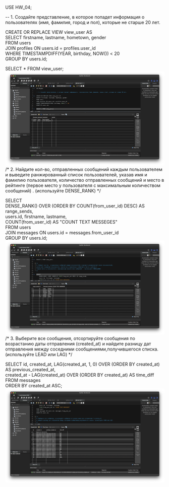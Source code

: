 USE HW_04;<br>

-- 1. Создайте представление, в которое попадет информация о  пользователях (имя, фамилия, город и пол), которые не старше 20 лет.<br>

CREATE OR REPLACE VIEW view_user AS <br>
SELECT firstname, lastname, hometown, gender<br>
FROM users<br>
JOIN profiles ON users.id = profiles.user_id<br>
WHERE TIMESTAMPDIFF(YEAR, birthday, NOW()) < 20<br>
GROUP BY users.id;<br>

SELECT * FROM view_user;<br>
![task_1](img/task_1.png)
/*
2. Найдите кол-во,  отправленных сообщений каждым пользователем и выведите ранжированный список пользователей,
указав имя и фамилию пользователя, количество отправленных сообщений и место в рейтинге 
(первое место у пользователя с максимальным количеством сообщений) . (используйте DENSE_RANK)
*/

SELECT<br>
	DENSE_RANK() OVER (ORDER BY COUNT(from_user_id) DESC) AS range_sends,<br>
	users.id, firstname, lastname,<br>
	COUNT(from_user_id) AS "COUNT TEXT MESSEGES"<br>
FROM users<br>
JOIN messages ON users.id = messages.from_user_id<br>
GROUP BY users.id;<br>
![task_2](img/task_2.png)
/*
3. Выберите все сообщения, отсортируйте сообщения по возрастанию даты отправления (created_at) 
и найдите разницу дат отправления между соседними сообщениями,получившегося списка. (используйте LEAD или LAG)
*/

SELECT id, created_at, LAG(created_at, 1, 0) OVER (ORDER BY created_at) AS previous_created_at,<br>
       created_at - LAG(created_at) OVER (ORDER BY created_at) AS time_diff<br>
FROM messages<br>
ORDER BY created_at ASC;<br>
![task_3](img/task_3.png)